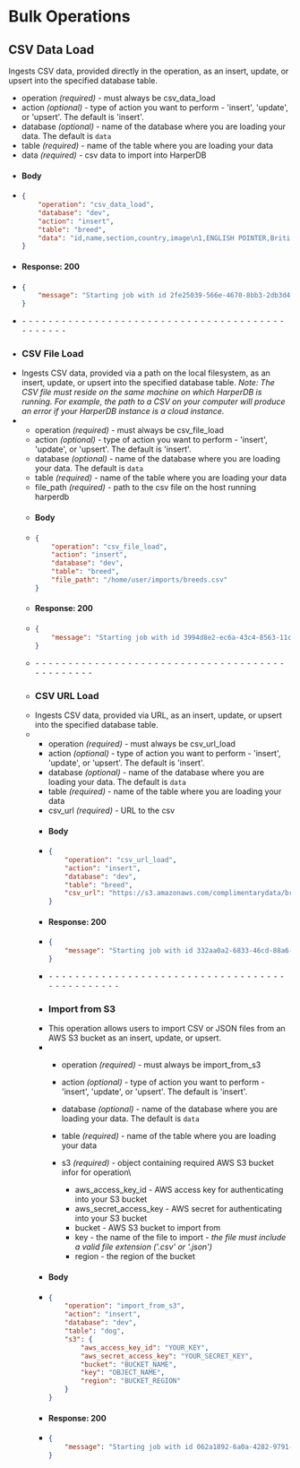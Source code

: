 # Bulk Operations

## CSV Data Load

Ingests CSV data, provided directly in the operation, as an insert, update, or upsert into the specified database table.

* operation _(required)_ - must always be csv\_data\_load
* action _(optional)_ - type of action you want to perform - 'insert', 'update', or 'upsert'. The default is 'insert'.
* database _(optional)_ - name of the database where you are loading your data. The default is `data`
* table _(required)_ - name of the table where you are loading your data
* data _(required)_ - csv data to import into HarperDB
* #### Body
* ```json
  {
      "operation": "csv_data_load",
      "database": "dev",
      "action": "insert",
      "table": "breed",
      "data": "id,name,section,country,image\n1,ENGLISH POINTER,British and Irish Pointers and Setters,GREAT BRITAIN,http://www.fci.be/Nomenclature/Illustrations/001g07.jpg\n2,ENGLISH SETTER,British and Irish Pointers and Setters,GREAT BRITAIN,http://www.fci.be/Nomenclature/Illustrations/002g07.jpg\n3,KERRY BLUE TERRIER,Large and medium sized Terriers,IRELAND,\n"
  }
  ```
* #### Response: 200
* ```json
  {
      "message": "Starting job with id 2fe25039-566e-4670-8bb3-2db3d4e07e69"
  }
  ```
* ⁃ ⁃ ⁃ ⁃ ⁃ ⁃ ⁃ ⁃ ⁃ ⁃ ⁃ ⁃ ⁃ ⁃ ⁃ ⁃ ⁃ ⁃ ⁃ ⁃ ⁃ ⁃ ⁃ ⁃ ⁃ ⁃ ⁃ ⁃ ⁃ ⁃ ⁃ ⁃ ⁃ ⁃ ⁃ ⁃ ⁃ ⁃ ⁃ ⁃ ⁃ ⁃ ⁃ ⁃ ⁃ ⁃ ⁃
* ### CSV File Load
* Ingests CSV data, provided via a path on the local filesystem, as an insert, update, or upsert into the specified database table. _Note: The CSV file must reside on the same machine on which HarperDB is running. For example, the path to a CSV on your computer will produce an error if your HarperDB instance is a cloud instance._
*
  * operation _(required)_ - must always be csv\_file\_load
  * action _(optional)_ - type of action you want to perform - 'insert', 'update', or 'upsert'. The default is 'insert'.
  * database _(optional)_ - name of the database where you are loading your data. The default is `data`
  * table _(required)_ - name of the table where you are loading your data
  * file\_path _(required)_ - path to the csv file on the host running harperdb
  * #### Body
  * ```json
    {
        "operation": "csv_file_load",
        "action": "insert",
        "database": "dev",
        "table": "breed",
        "file_path": "/home/user/imports/breeds.csv"
    }
    ```
  * #### Response: 200
  * ```json
    {
        "message": "Starting job with id 3994d8e2-ec6a-43c4-8563-11c1df81870e"
    }
    ```
  * ⁃ ⁃ ⁃ ⁃ ⁃ ⁃ ⁃ ⁃ ⁃ ⁃ ⁃ ⁃ ⁃ ⁃ ⁃ ⁃ ⁃ ⁃ ⁃ ⁃ ⁃ ⁃ ⁃ ⁃ ⁃ ⁃ ⁃ ⁃ ⁃ ⁃ ⁃ ⁃ ⁃ ⁃ ⁃ ⁃ ⁃ ⁃ ⁃ ⁃ ⁃ ⁃ ⁃ ⁃ ⁃ ⁃ ⁃
  * ### CSV URL Load
  * Ingests CSV data, provided via URL, as an insert, update, or upsert into the specified database table.
  *
    * operation _(required)_ - must always be csv\_url\_load
    * action _(optional)_ - type of action you want to perform - 'insert', 'update', or 'upsert'. The default is 'insert'.
    * database _(optional)_ - name of the database where you are loading your data. The default is `data`
    * table _(required)_ - name of the table where you are loading your data
    * csv\_url _(required)_ - URL to the csv
    * #### Body
    * ```json
      {
          "operation": "csv_url_load",
          "action": "insert",
          "database": "dev",
          "table": "breed",
          "csv_url": "https://s3.amazonaws.com/complimentarydata/breeds.csv"
      }
      ```
    * #### Response: 200
    * ```json
      {
          "message": "Starting job with id 332aa0a2-6833-46cd-88a6-ae375920436a"
      }
      ```
    * ⁃ ⁃ ⁃ ⁃ ⁃ ⁃ ⁃ ⁃ ⁃ ⁃ ⁃ ⁃ ⁃ ⁃ ⁃ ⁃ ⁃ ⁃ ⁃ ⁃ ⁃ ⁃ ⁃ ⁃ ⁃ ⁃ ⁃ ⁃ ⁃ ⁃ ⁃ ⁃ ⁃ ⁃ ⁃ ⁃ ⁃ ⁃ ⁃ ⁃ ⁃ ⁃ ⁃ ⁃ ⁃ ⁃ ⁃
    * ### Import from S3
    * This operation allows users to import CSV or JSON files from an AWS S3 bucket as an insert, update, or upsert.
    *
      * operation _(required)_ - must always be import\_from\_s3
      * action _(optional)_ - type of action you want to perform - 'insert', 'update', or 'upsert'. The default is 'insert'.
      * database _(optional)_ - name of the database where you are loading your data. The default is `data`
      * table _(required)_ - name of the table where you are loading your data
      * s3 _(required)_ - object containing required AWS S3 bucket infor for operation\

        * aws\_access\_key\_id - AWS access key for authenticating into your S3 bucket
        * aws\_secret\_access\_key - AWS secret for authenticating into your S3 bucket
        * bucket - AWS S3 bucket to import from
        * key - the name of the file to import - _the file must include a valid file extension ('.csv' or '.json')_
        * region - the region of the bucket
    * #### Body
    * ```json
      {
          "operation": "import_from_s3",
          "action": "insert",
          "database": "dev",
          "table": "dog",
          "s3": {
              "aws_access_key_id": "YOUR_KEY",
              "aws_secret_access_key": "YOUR_SECRET_KEY",
              "bucket": "BUCKET_NAME",
              "key": "OBJECT_NAME",
              "region": "BUCKET_REGION"
          }
      }
      ```
    * #### Response: 200
    * ```json
      {
          "message": "Starting job with id 062a1892-6a0a-4282-9791-0f4c93b12e16"
      }
      ```
